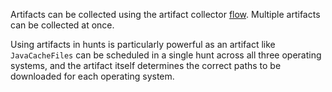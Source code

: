 Artifacts can be collected using the artifact collector
[flow](../flows/starting.md). Multiple artifacts can be collected at once.

Using artifacts in hunts is particularly powerful as an artifact like
`JavaCacheFiles` can be scheduled in a single hunt across all three operating
systems, and the artifact itself determines the correct paths to be downloaded
for each operating system.
